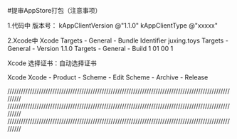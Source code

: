 #提审AppStore打包（注意事项）

1.代码中
版本号：
kAppClientVersion   @"1.1.0"
kAppClientType      @"xxxxx"  

2.Xcode中
Xcode
Targets - General - Bundle Identifier
juxing.toys
Targets - General - Version          1.1.0
Targets - General - Build            1 01 00 1

Xcode
选择证书：自动选择证书

Xcode
Xcode - Product - Scheme - Edit Scheme - Archive - Release


/////////////////////////////////////////////////////////////////////////////////////////////////////////
/////////////////////////////////////////////////////////////////////////////////////////////////////////
/////////////////////////////////////////////////////////////////////////////////////////////////////////

